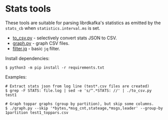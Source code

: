 # Stats tools

These tools are suitable for parsing librdkafka's statistics
as emitted by the `stats_cb` when `statistics.interval.ms` is set.

 * [to_csv.py](to_csv.py) - selectively convert stats JSON to CSV.
 * [graph.py](graph.py) - graph CSV files.
 * [filter.jq](filter.jq) - basic `jq` filter.

Install dependencies:

    $ python3 -m pip install -r requirements.txt


Examples:

    # Extract stats json from log line (test*.csv files are created)
    $ grep -F STATS: file.log | sed -e 's/^.*STATS: //' | ./to_csv.py test1

    # Graph toppar graphs (group by partition), but skip some columns.
    $ ./graph.py --skip '*bytes,*msg_cnt,stateage,*msgs,leader' --group-by 1partition test1_toppars.csv
